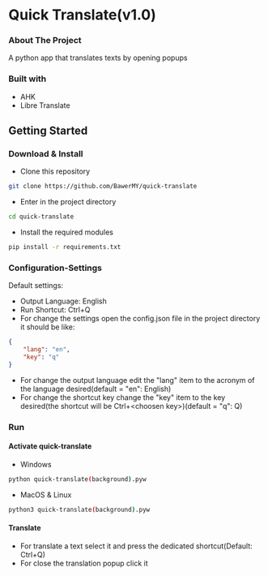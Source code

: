# Quick Translate(v1.0)
### About The Project
A python app that translates texts by opening popups
### Built with
* AHK
* Libre Translate

## Getting Started
### Download & Install
* Clone this repository
```sh
git clone https://github.com/BawerMY/quick-translate
```
* Enter in the project directory
```sh
cd quick-translate
```
* Install the required modules
```sh
pip install -r requirements.txt
```
### Configuration-Settings
Default settings:
* Output Language: English
* Run Shortcut: Ctrl+Q
* For change the settings open the config.json file in the project directory
it should be like:
```json
{
    "lang": "en",
    "key": "q"
}
```
* For change the output language edit the "lang" item to the acronym of the language desired(default = "en": English)
* For change the shortcut key change the "key" item to the key desired(the shortcut will be Ctrl+&lt;choosen key&gt;)(default = "q": Q)
### Run
#### Activate quick-translate
* Windows
```sh
python quick-translate(background).pyw
```
* MacOS & Linux
```sh
python3 quick-translate(background).pyw
```
#### Translate
* For translate a text select it and press the dedicated shortcut(Default: Ctrl+Q)
* For close the translation popup click it








